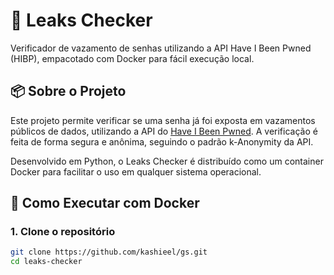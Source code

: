 # 🔐 Leaks Checker

Verificador de vazamento de senhas utilizando a API Have I Been Pwned (HIBP), empacotado com Docker para fácil execução local.

## 📦 Sobre o Projeto

Este projeto permite verificar se uma senha já foi exposta em vazamentos públicos de dados, utilizando a API do [Have I Been Pwned](https://haveibeenpwned.com/). A verificação é feita de forma segura e anônima, seguindo o padrão k-Anonymity da API.

Desenvolvido em Python, o Leaks Checker é distribuído como um container Docker para facilitar o uso em qualquer sistema operacional.

## 🐳 Como Executar com Docker

### 1. Clone o repositório

```bash
git clone https://github.com/kashieel/gs.git
cd leaks-checker
